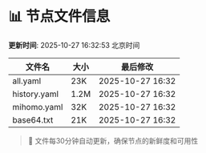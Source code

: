 # 📊 节点文件信息

**更新时间**: 2025-10-27 16:32:53 北京时间

| 文件名 | 大小 | 最后修改 |
|--------|------|----------|
| all.yaml | 23K | 2025-10-27 16:32 |
| history.yaml | 1.2M | 2025-10-27 16:32 |
| mihomo.yaml | 32K | 2025-10-27 16:32 |
| base64.txt | 21K | 2025-10-27 16:32 |

> 🔄 文件每30分钟自动更新，确保节点的新鲜度和可用性
